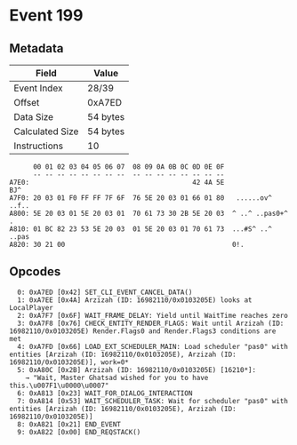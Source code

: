 # Event 199

## Metadata

| Field           | Value    |
|-----------------|----------|
| Event Index     | 28/39    |
| Offset          | 0xA7ED   |
| Data Size       | 54 bytes |
| Calculated Size | 54 bytes |
| Instructions    | 10       |

```
      00 01 02 03 04 05 06 07  08 09 0A 0B 0C 0D 0E 0F
      -- -- -- -- -- -- -- --  -- -- -- -- -- -- -- --
A7E0:                                         42 4A 5E               BJ^
A7F0: 20 03 01 F0 FF FF 7F 6F  76 5E 20 03 01 66 01 80   ......ov^ ..f..
A800: 5E 20 03 01 5E 20 03 01  70 61 73 30 2B 5E 20 03  ^ ..^ ..pas0+^ .
A810: 01 BC 82 23 53 5E 20 03  01 5E 20 03 01 70 61 73  ...#S^ ..^ ..pas
A820: 30 21 00                                          0!.             
```

## Opcodes

```
  0: 0xA7ED [0x42] SET_CLI_EVENT_CANCEL_DATA()
  1: 0xA7EE [0x4A] Arzizah (ID: 16982110/0x0103205E) looks at LocalPlayer
  2: 0xA7F7 [0x6F] WAIT_FRAME_DELAY: Yield until WaitTime reaches zero
  3: 0xA7F8 [0x76] CHECK_ENTITY_RENDER_FLAGS: Wait until Arzizah (ID: 16982110/0x0103205E) Render.Flags0 and Render.Flags3 conditions are met
  4: 0xA7FD [0x66] LOAD_EXT_SCHEDULER_MAIN: Load scheduler "pas0" with entities [Arzizah (ID: 16982110/0x0103205E), Arzizah (ID: 16982110/0x0103205E)], work=0*
  5: 0xA80C [0x2B] Arzizah (ID: 16982110/0x0103205E) [16210*]:
    → "Wait, Master Ghatsad wished for you to have this.\u007F1\u0000\u0007"
  6: 0xA813 [0x23] WAIT_FOR_DIALOG_INTERACTION
  7: 0xA814 [0x53] WAIT_SCHEDULER_TASK: Wait for scheduler "pas0" with entities [Arzizah (ID: 16982110/0x0103205E), Arzizah (ID: 16982110/0x0103205E)]
  8: 0xA821 [0x21] END_EVENT
  9: 0xA822 [0x00] END_REQSTACK()
```
